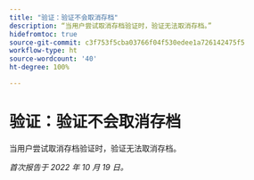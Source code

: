 ```yaml
---
title: "验证：验证不会取消存档"
description: “当用户尝试取消存档验证时，验证无法取消存档。”
hidefromtoc: true
source-git-commit: c3f753f5cba03766f04f530edee1a726142475f5
workflow-type: ht
source-wordcount: '40'
ht-degree: 100%

---
```



# 验证：验证不会取消存档

当用户尝试取消存档验证时，验证无法取消存档。

_首次报告于 2022 年 10 月 19 日。_

